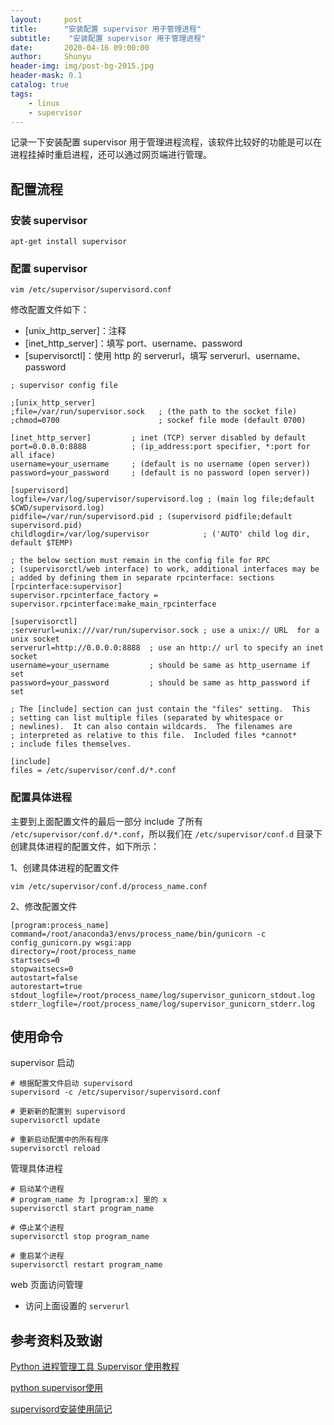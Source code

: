 ```yaml
---
layout:     post
title:      "安装配置 supervisor 用于管理进程"
subtitle:    "安装配置 supervisor 用于管理进程"
date:       2020-04-16 09:00:00
author:     Shunyu
header-img: img/post-bg-2015.jpg
header-mask: 0.1
catalog: true
tags:
    - linux
    - supervisor
---
```




记录一下安装配置 supervisor 用于管理进程流程，该软件比较好的功能是可以在进程挂掉时重启进程，还可以通过网页端进行管理。



## 配置流程

### 安装 supervisor

```
apt-get install supervisor
```



### 配置 supervisor

```
vim /etc/supervisor/supervisord.conf
```

修改配置文件如下：

- [unix_http_server]：注释
- [inet_http_server]：填写 port、username、password
- [supervisorctl]：使用 http 的 serverurl，填写 serverurl、username、password

```
; supervisor config file
  
;[unix_http_server]
;file=/var/run/supervisor.sock   ; (the path to the socket file)
;chmod=0700                      ; sockef file mode (default 0700)

[inet_http_server]         ; inet (TCP) server disabled by default
port=0.0.0.0:8888          ; (ip_address:port specifier, *:port for all iface)
username=your_username     ; (default is no username (open server))
password=your_password     ; (default is no password (open server))

[supervisord]
logfile=/var/log/supervisor/supervisord.log ; (main log file;default $CWD/supervisord.log)
pidfile=/var/run/supervisord.pid ; (supervisord pidfile;default supervisord.pid)
childlogdir=/var/log/supervisor            ; ('AUTO' child log dir, default $TEMP)

; the below section must remain in the config file for RPC
; (supervisorctl/web interface) to work, additional interfaces may be
; added by defining them in separate rpcinterface: sections
[rpcinterface:supervisor]
supervisor.rpcinterface_factory = supervisor.rpcinterface:make_main_rpcinterface

[supervisorctl]
;serverurl=unix:///var/run/supervisor.sock ; use a unix:// URL  for a unix socket
serverurl=http://0.0.0.0:8888  ; use an http:// url to specify an inet socket
username=your_username         ; should be same as http_username if set
password=your_password         ; should be same as http_password if set

; The [include] section can just contain the "files" setting.  This
; setting can list multiple files (separated by whitespace or
; newlines).  It can also contain wildcards.  The filenames are
; interpreted as relative to this file.  Included files *cannot*
; include files themselves.

[include]
files = /etc/supervisor/conf.d/*.conf
```



### 配置具体进程

主要到上面配置文件的最后一部分 include 了所有 `/etc/supervisor/conf.d/*.conf`，所以我们在 `/etc/supervisor/conf.d` 目录下创建具体进程的配置文件，如下所示：

1、创建具体进程的配置文件

```
vim /etc/supervisor/conf.d/process_name.conf
```

2、修改配置文件

```
[program:process_name]
command=/root/anaconda3/envs/process_name/bin/gunicorn -c config_gunicorn.py wsgi:app
directory=/root/process_name
startsecs=0
stopwaitsecs=0
autostart=false
autorestart=true
stdout_logfile=/root/process_name/log/supervisor_gunicorn_stdout.log
stderr_logfile=/root/process_name/log/supervisor_gunicorn_stderr.log
```



## 使用命令

supervisor 启动

```
# 根据配置文件启动 supervisord
supervisord -c /etc/supervisor/supervisord.conf

# 更新新的配置到 supervisord
supervisorctl update

# 重新启动配置中的所有程序
supervisorctl reload
```



管理具体进程

```
# 启动某个进程
# program_name 为 [program:x] 里的 x
supervisorctl start program_name

# 停止某个进程
supervisorctl stop program_name

# 重启某个进程
supervisorctl restart program_name
```



web 页面访问管理

- 访问上面设置的 `serverurl`





## 参考资料及致谢

[Python 进程管理工具 Supervisor 使用教程](https://www.cnblogs.com/restran/p/4854623.html)

[python supervisor使用](https://www.cnblogs.com/zhaoding/p/6257363.html)

[supervisord安装使用简记](https://www.cnblogs.com/wswang/p/5795766.html)

